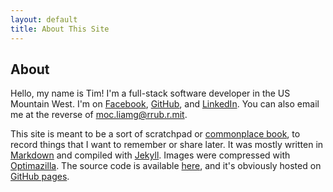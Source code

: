 ```yaml
---
layout: default
title: About This Site
---
```


## About  

Hello, my name is Tim! I'm a full-stack software developer in the US Mountain West. I'm on [Facebook](https://www.facebook.com/timburr1), [GitHub](https://github.com/timburr1), and [LinkedIn](https://www.linkedin.com/in/timothy-burr-a39a8866). You can also email me at the reverse of moc.liamg@rrub.r.mit.

This site is meant to be a sort of scratchpad or [commonplace book](https://en.wikipedia.org/wiki/Commonplace_book), to record things that I want to remember or share later. It was mostly written in [Markdown](https://daringfireball.net/projects/markdown/) and compiled with [Jekyll](https://jekyllrb.com/). Images were compressed with [Optimazilla](https://imagecompressor.com/). The source code is available [here](https://github.com/timburr1/timburr1.github.io), and it's obviously hosted on [GitHub pages](https://pages.github.com/).  

